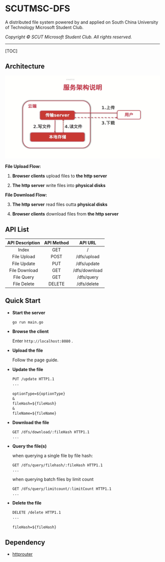 # SCUTMSC-DFS

A distributed file system powered by and applied on South China University of Technology Microsoft Student Club.

*Copyright © SCUT Microsoft Student Club. All rights reserved.*

---

[TOC]

## Architecture

![Architecture of SCUTMSC-DFS](./doc/img/architecture_v1.png)

**File Upload Flow:**

1. **Browser clients** upload files to **the http server**

2. **The http server** write files into **physical disks**

**File Download Flow:**

3. **The http server** read files outta **physical disks**

4. **Browser clients** download files from **the http server**

## API List

| API Description | API Method |    API URL    |
| :-------------: | :--------: | :-----------: |
|      Index      |    GET     |       /       |
|   File Upload   |    POST    |  /dfs/upload  |
|   File Update   |    PUT     |  /dfs/update  |
|  File Download  |    GET     | /dfs/download |
|   File Query    |    GET     |  /dfs/query   |
|   File Delete   |   DELETE   |  /dfs/delete  |

## Quick Start

- **Start the server**

  ```bash
  go run main.go
  ```

- **Browse the client**

  Enter `http://localhost:8080` .

- **Upload the file**

  Follow the page guide.

- **Update the file**

  ```http
  PUT /update HTTP1.1
  ...
  
  optionType=${optionType}
  &
  fileHash=${fileHash}
  &
  fileName=${fileName}
  ```

- **Download the file**

  ```http
  GET /dfs/download/:fileHash HTTP1.1
  ...
  ```

- **Query the file(s)**

  when querying a single file by file hash:

  ```http
  GET /dfs/query/filehash/:fileHash HTTP1.1
  ...
  ```

  when querying batch files by limit count

  ```http
  GET /dfs/query/limitcount/:limitCount HTTP1.1
  ...
  ```

- **Delete the file**

  ```http
  DELETE /delete HTTP1.1
  ...
  
  fileHash=${fileHash}
  ```

## Dependency

- [httprouter](http://github.com/julienschmidt/httprouter)
